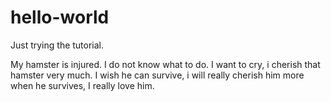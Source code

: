 # hello-world
Just trying the tutorial.


My hamster is injured. I do not know what to do. I want to cry, i cherish that hamster very much.
I wish he can survive, i will really cherish him more when he survives, I really love him.
